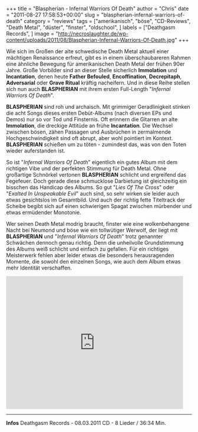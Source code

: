 +++
title = "Blaspherian - Infernal Warriors Of Death"
author = "Chris"
date = "2011-08-27 17:58:53+00:00"
slug = "blaspherian-infernal-warriors-of-death"
category = "reviews"
tags = ["amerikanisch", "böse", "CD-Reviews", "Death Metal", "düster", "finster", "oldschool", ]
labels = ["Deathgasm Records", ]
image = "http://necroslaughter.de/wp-content/uploads/2011/08/Blaspherian-Infernal-Warriors-Of-Death.jpg"
+++

Wie sich im Großen der alte schwedische Death Metal aktuell einer mächtigen Renaissance erfreut, gibt es in einem überschaubareren Rahmen eine ähnliche Bewegung für amerikanischen Death Metal der frühen 90er Jahre. Große Vorbilder sind an dieser Stelle sicherlich **Immolation** und **Incantation**, denen heute **Father Befouled**, **Encoffination**, **Decrepitaph**, **Adversarial** oder **Grave Ritual** kräftig nacheifern. Und in diese Reihe stellen sich nun auch **BLASPHERIAN** mit ihrem ersten Full-Length "_Infernal Warriors Of Death_".

**BLASPHERIAN** sind roh und archaisch. Mit grimmiger Geradlinigkeit stinken die acht Songs dieses ersten Debüt-Albums (nach diversen EPs und Demos) nur so vor Tod und Finsternis. Oft erinnern die Gitarren an alte **Immolation**, die dreckige Attitüde an frühe **Incantation**. Die Wechsel zwischen bösen, zähen Passagen und Ausbrüchen in zermalmende Hochgeschwindigkeit sind oft abrupt, aber wohl pointiert im Kontext. **BLASPHERIAN** schießen um zu töten - zumindest das, was von den Toten wieder auferstanden ist.

So ist "_Infernal Warriors Of Death_" eigentlich ein gutes Album mit dem richtigen Vibe und der perfekten Stimmung für Death Metal. Ohne großartige Schnörkel vertonen **BLASPHERIAN** schlicht und ergreifend das Fegefeuer. Doch gerade diese schmucklose Darbietung ist gleichzeitig ein bisschen das Handicap des Albums. So gut "_Lies Of The Cross_" oder "_Exalted In Unspeakable Evil_" auch sind, so sehr wirken sie leider auch etwas gesichtslos im Gesamtbild. Und auch der richtig fette Titeltrack der Scheibe begibt sich auf einen schwierigen Spagat zwischen mürbender und etwas ermüdender Monotonie.

Wer seinen Death Metal modrig braucht, finster wie eine wolkenbehangene Nacht bei Neumond und böse wie ein tollwütiger Werwolf, der liegt mit **BLASPHERIAN** und "_Infernal Warriors Of Death_" trotz genannter Schwächen dennoch genau richtig. Denn die unheilvolle Grundstimmung des Albums weiß schlicht und einfach zu gefallen. Für ein richtiges Meisterwerk fehlen aber leider etwas die besonders herausragenden Momente, die sowohl den einzelnen Songs, wie auch dem Album etwas mehr Identität verschaffen.

<iframe allowfullscreen="" frameborder="0" height="360" src="http://www.youtube.com/embed/bzz5ytD2aa8" width="480"></iframe>





---
**Infos**
Deathgasm Records - 08.03.2011
CD - 8 Lieder / 36:34 Min.

